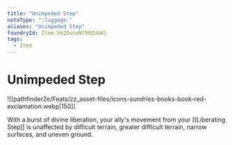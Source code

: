 ```yaml
---
title: "Unimpeded Step"
noteType: ":luggage:"
aliases: "Unimpeded Step"
foundryId: Item.Ve2DucwN790ZUoW1
tags:
  - Item
---
```


# Unimpeded Step
![[pathfinder2e/Feats/zz_asset-files/icons-sundries-books-book-red-exclamation.webp|150]]

With a burst of divine liberation, your ally's movement from your [[Liberating Step]] is unaffected by difficult terrain, greater difficult terrain, narrow surfaces, and uneven ground.
